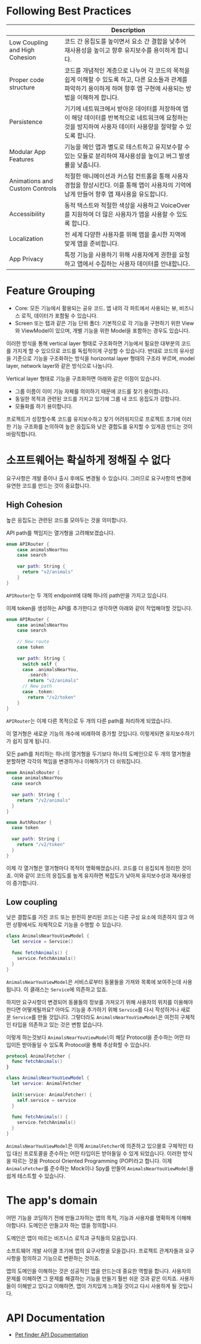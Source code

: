 # Following Best Practices

| | Description |
|--|--|
| Low Coupling and High Cohesion |  코드 간 응집도를 높이면서 요소 간 결합을 낮추어 재사용성을 높이고 향후 유지보수를 용이하게 합니다. |
| Proper code structure | 코드를 개념적인 계층으로 나누어 각 코드의 목적을 쉽게 이해할 수 있도록 하고, 다른 요소들과 관계를 파악하기 용이하게 하며 향후 앱 구현에 사용되는 방법을 이해하게 합니다. |
| Persistence | 기기에 네트워크에서 받아온 데이터를 저장하여 앱이 해당 데이터를 반복적으로 네트워크에 요청하는 것을 방지하여 사용자 데이터 사용량을 절약할 수 있도록 합니다. |
| Modular App Features | 기능을 메인 앱과 별도로 테스트하고 유지보수할 수 있는 모듈로 분리하여 재사용성을 높이고 버그 발생률을 낮춥니다. |
| Animations and Custom Controls | 적절한 애니메이션과 커스텀 컨트롤을 통해 사용자 경험을 향상시킨다. 이를 통해 앱이 사용자의 기억에 남게 만들어 향후 앱 재사용을 유도합니다. |
| Accessibility | 동적 텍스트와 적절한 색상을 사용하고 VoiceOver를 지원하여 더 많은 사용자가 앱을 사용할 수 있도록 합니다. |
| Localization | 전 세계 다양한 사용자를 위해 앱을 출시한 지역에 맞게 앱을 준비합니다. |
| App Privacy | 특정 기능을 사용하기 위해 사용자에게 권한을 요청하고 앱에서 수집하는 사용자 데이터를 안내합니다. |

# Feature Grouping
- Core: 모든 기능에서 활용되는 공유 코드. 앱 내의 각 파트에서 사용되는 뷰, 비즈니스 로직, 데이터가 포함될 수 있습니다.
- Screen 또는 탭과 같은 기능 단위 폴더: 기본적으로 각 기능을 구현하기 위한 View와 ViewModel이 있으며, 개별 기능을 위한 Model을 포함하는 경우도 있습니다.

이러한 방식을 통해 vertical layer 형태로 구조화하면 기능에서 필요한 대부분의 코드를 가지게 할 수 있으므로 코드를 독립적이게 구성할 수 있습니다.
반대로 코드의 유사성을 기준으로 기능을 구조화하는 방식을 horizontal layer 형태의 구조라 부르며, model layer, network layer와 같은 방식으로 나눕니다.

Vertical layer 형태로 기능을 구조화하면 아래와 같은 이점이 있습니다.
- 그룹 이름이 이미 기능 자체를 의미하기 때문에 코드를 찾기 용이합니다.
- 동일한 목적과 관련된 코드를 가지고 있기에 그룹 내 코드 응집도가 강합니다.
- 모듈화를 하기 용이합니다.

프로젝트가 성장할수록 코드를 유지보수하고 찾기 어려워지므로 프로젝트 초기에 이러한 기능 구조화를 논의하여 높은 응집도와 낮은 결합도를 유지할 수 있게끔 만드는 것이 바람직합니다.

# 소프트웨어는 확실하게 정해질 수 없다
요구사항은 개발 중이나 출시 후에도 변경될 수 있습니다. 그러므로 요구사항의 변경에 유연한 코드를 만드는 것이 중요합니다.

## High Cohesion
높은 응집도는 관련된 코드를 모아두는 것을 의미합니다. 

API path를 책임지는 열거형을 고려해보겠습니다.

```swift
enum APIRouter {
    case animalsNearYou
    case search
    
    var path: String {
      return "v2/animals"
    }
}
```

`APIRouter`는 두 개의 endpoint에 대해 하나의 path만을 가지고 있습니다.

이제 token을 생성하는 API를 추가한다고 생각하면 아래와 같이 작업해야할 것입니다.

```swift
enum APIRouter {
    case animalsNearYou
    case search
    
    // New route
    case token
    
    var path: String {
      switch self {
      case .animalsNearYou,
        .search:
        return "v2/animals"
      // New path
      case .token:
        return "/v2/token"
    }
}
```

`APIRouter`는 이제 다른 목적으로 두 개의 다른 path를 처리하게 되었습니다.

이 열거형은 새로운 기능의 개수에 비례하여 증가할 것입니다. 이렇게되면 유지보수하기가 쉽지 않게 됩니다.

모든 path를 처리하는 하나의 열거형을 두기보다 하나의 도메인으로 두 개의 열거형을 분할하면 각각의 책임을 변경하거나 이해하기가 더 쉬워집니다.

```swift
enum AnimalsRouter {
  case animalsNearYou
  case search
  
  var path: String {
    return "/v2/animals"
  }
}

enum AuthRouter {
  case token
  
  var path: String {
    return "/v2/token"
  }
}
```

이제 각 열거형은 열거형마다 목적이 명확해졌습니다. 코드를 더 응집되게 정리한 것이죠.
이와 같이 코드의 응집도를 높게 유지하면 복잡도가 낮아져 유지보수성과 재사용성이 증가합니다.

## Low coupling
낮은 결합도를 가진 코드 또는 완전히 분리된 코드는 다른 구성 요소에 의존하지 않고 어떤 상황에서도 자체적으로 기능을 수행할 수 있습니다.

```swift
class AnimalsNearYouViewModel {
  let service = Service()
  
  func fetchAnimals() {
    service.fetchAnimals()
  }
}
```

`AnimalsNearYouViewModel`은 서비스로부터 동물들을 가져와 목록에 보여주는데 사용됩니다. 이 클래스는 `Service`에 의존하고 있죠.

하지만 요구사항이 변경되어 동물들의 정보를 가져오기 위해 사용자의 위치를 이용해야한다면 어떻게될까요? 아마도 기능을 추가하기 위해 `Service`를 다시 작성하거나 새로운 `Service`를 만들 것입니다. 그렇더라도 `AnimalsNearYouViewModel`은 여전히 구체적인 타입을 의존하고 있는 것은 변함 없습니다.

이렇게 하는것보다 `AnimalsNearYouViewModel`이 해당 Protocol을 준수하는 어떤 타입이든 받아들일 수 있도록 Protocol을 통해 추상화할 수 있습니다.

```swift
protocol AnimalFetcher {
  func fetchAnimals()
}

class AnimalsNearYouViewModel {
  let service: AnimalFetcher
  
  init(service: AnimalFetcher) {
    self.service = service
  }
  
  func fetchAnimals() {
    service.fetchAnimals()
  }
}
```

`AnimalsNearYouViewModel`은 이제 `AnimalFetcher`에 의존하고 있으믈호 구체적인 타입 대신 프로토콜을 준수하는 어떤 타입이든 받아들일 수 있게 되었습니다.
이러한 방식을 따르는 것을 Protocol Oriented Programming (POP)라고 합니다. 이제 `AnimalsFetcher`를 준수하는 Mock이나 Spy를 만들어 `AnimalsNearYouViewModel`을 쉽게 테스트할 수 있습니다.

# The app's domain
어떤 기능을 코딩하기 전에 만들고자하는 앱의 목적, 기능과 사용자를 명확하게 이해해야합니다. 도메인은 만들고자 하는 앱을 정의합니다.

도메인은 앱이 따르는 비즈니스 로직과 규칙들의 모음입니다.

소프트웨어 개발 사이클 초기에 앱의 요구사항을 모을겁니다. 프로젝트 관계자들과 요구사항을 정의하고 기능으로 변환하는 것이죠.

앱의 도메인을 이해하는 것은 성공적인 앱을 만드는데 중요한 역할을 합니다. 사용자의 문제를 이해하면 그 문제를 해결하는 기능을 만들기 훨씬 쉬운 것과 같은 이치죠. 사용자들이 이해받고 있다고 이해하면, 앱이 가치있게 느껴질 것이고 다시 사용하게 될 것입니다.


# API Documentation
- [Pet finder API Documentation](https://www.petfinder.com/developers/v2/docs/)
